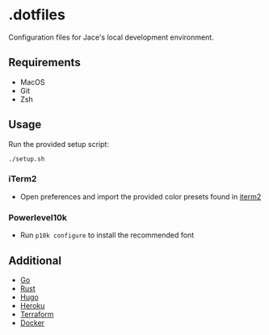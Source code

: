 # .dotfiles

Configuration files for Jace's local development environment.

## Requirements

- MacOS
- Git
- Zsh

## Usage

Run the provided setup script:

```
./setup.sh
```

### iTerm2

- Open preferences and import the provided color presets found in [iterm2](iterm2)

### Powerlevel10k

- Run `p10k configure` to install the recommended font

## Additional

- [Go](https://formulae.brew.sh/formula/go)
- [Rust](https://www.rust-lang.org/)
- [Hugo](https://formulae.brew.sh/formula/hugo)
- [Heroku](https://devcenter.heroku.com/articles/heroku-cli#other-installation-methods)
- [Terraform](https://formulae.brew.sh/formula/terraform)
- [Docker](https://docs.docker.com/docker-for-mac/install/)
